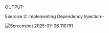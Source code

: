 OUTPUT:

Exercise 2: Implementing Dependency Injection:-


![Screenshot 2025-07-06 110751](https://github.com/user-attachments/assets/14c13b43-a53c-4821-b42a-894d4499e1a2)

